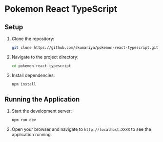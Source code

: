 # Pokemon React TypeScript

## Setup

1. Clone the repository:
   ```bash
   git clone https://github.com/skumariya/pokemon-react-typescript.git
   ```
2. Navigate to the project directory:
   ```bash
   cd pokemon-react-typescript
   ```
3. Install dependencies:
   ```bash
   npm install
   ```

## Running the Application

1. Start the development server:
   ```bash
   npm run dev
   ```
2. Open your browser and navigate to `http://localhost:XXXX` to see the application running.

```XXXX : Please use the port value shown in the terminal

```
